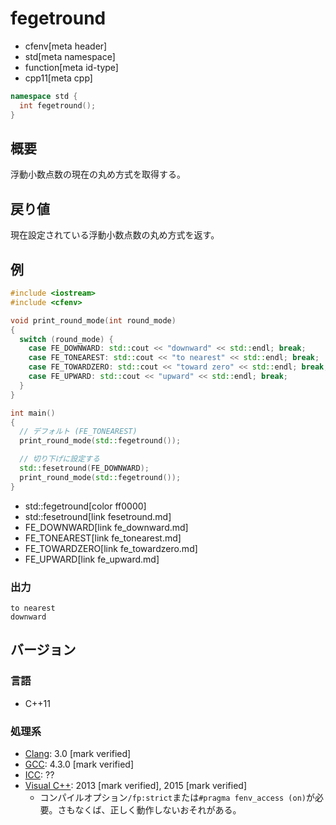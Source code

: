 # fegetround
* cfenv[meta header]
* std[meta namespace]
* function[meta id-type]
* cpp11[meta cpp]

```cpp
namespace std {
  int fegetround();
}
```

## 概要
浮動小数点数の現在の丸め方式を取得する。


## 戻り値
現在設定されている浮動小数点数の丸め方式を返す。


## 例
```cpp example
#include <iostream>
#include <cfenv>

void print_round_mode(int round_mode)
{
  switch (round_mode) {
    case FE_DOWNWARD: std::cout << "downward" << std::endl; break;
    case FE_TONEAREST: std::cout << "to nearest" << std::endl; break;
    case FE_TOWARDZERO: std::cout << "toward zero" << std::endl; break;
    case FE_UPWARD: std::cout << "upward" << std::endl; break;
  }
}

int main()
{
  // デフォルト (FE_TONEAREST)
  print_round_mode(std::fegetround());

  // 切り下げに設定する
  std::fesetround(FE_DOWNWARD);
  print_round_mode(std::fegetround());
}
```
* std::fegetround[color ff0000]
* std::fesetround[link fesetround.md]
* FE_DOWNWARD[link fe_downward.md]
* FE_TONEAREST[link fe_tonearest.md]
* FE_TOWARDZERO[link fe_towardzero.md]
* FE_UPWARD[link fe_upward.md]

### 出力
```
to nearest
downward
```


## バージョン
### 言語
- C++11

### 処理系
- [Clang](/implementation.md#clang): 3.0 [mark verified]
- [GCC](/implementation.md#gcc): 4.3.0 [mark verified]
- [ICC](/implementation.md#icc): ??
- [Visual C++](/implementation.md#visual_cpp): 2013 [mark verified], 2015 [mark verified]
	- コンパイルオプション`/fp:strict`または`#pragma fenv_access (on)`が必要。さもなくば、正しく動作しないおそれがある。

